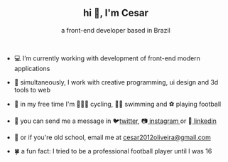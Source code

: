 <h2 align="center">hi 👋, I'm Cesar</h2>
<p align="center">a front-end developer based in Brazil</p>
<br />

- 💻 I’m currently working with development of front-end modern applications

- 🌱 simultaneously, I work with creative programming, ui design and 3d tools to web

- 🏅 in my free time I'm 🚴🏿‍♂️ cycling, 🏊‍♂️ swimming and ⚽ playing football

- 📮 you can send me a message in 🐦<a href="https://twitter.com/cesarolvr" target="blank">twitter</a>, 📷<a href="https://linkedin.com/in/cesarolvr" target="blank">
    instagram
</a>or 👔<a href="https://instagram.com/cesarolvr" target="blank"> linkedin    
</a>

- 🌻 or if you're old school, email me at cesar2012oliveira@gmail.com

- 🍀 a fun fact: I tried to be a professional football player until I was 16

